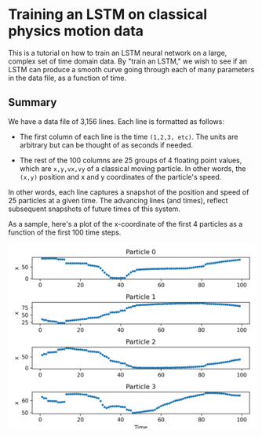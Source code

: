 # Training an LSTM on classical physics motion data

This is a tutorial on how to train an LSTM neural network on a large, complex set of time domain data. By "train an LSTM," we wish to see if an LSTM can produce a smooth curve going through each of many parameters in the data file, as a function of time. 

## Summary

We have a data file of 3,156 lines. Each line is formatted as follows:

* The first column of each line is the time `(1,2,3, etc)`. The units are arbitrary but can be thought of as seconds if  needed.

* The rest of the 100 columns are 25 groups of 4 floating point values, which are `x,y,vx,vy` of a classical moving particle. In other words, the `(x,y)` position and x and y coordinates of the particle's speed.

In other words, each line captures a snapshot of the position and speed of 25 particles at a given time.  The advancing lines (and times), reflect subsequent snapshots of future times of this system.

As a sample, here's a plot of the x-coordinate of the first 4 particles as a function of the first 100 time steps.

![Sample plot](https://github.com/tbensky/LSTM-Tutorial/blob/main/sample.png)

